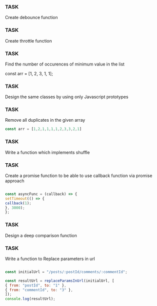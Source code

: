### TASK

Create debounce function

### TASK

Create throttle function

### TASK

Find the number of occurences of minimum value in the list

const arr = [1, 2, 3, 1, 1];

### TASK

Design the same classes by using only Javascript prototypes

### TASK

Remove all duplicates in the given array

```js
const arr = [1,2,1,1,1,1,2,3,3,2,1]
```

### TASK

Write a function which implements shuffle

### TASK

Create a promise function to be able to use callback function via promise approach

```js

const asyncFunc = (callback) => {
setTimeout(() => {
callback(1);
}, 3000);
};
```

### TASK

Design a deep comparison function

### TASK

Write a function to Replace parameters in url

```js

const initialUrl = "/posts/:postId/comments/:commentId";

const resultUrl = replaceParamsInUrl(initialUrl, [
{ from: "postId", to: "1" },
{ from: "commentId", to: "3" },
]);
console.log(resultUrl);


```